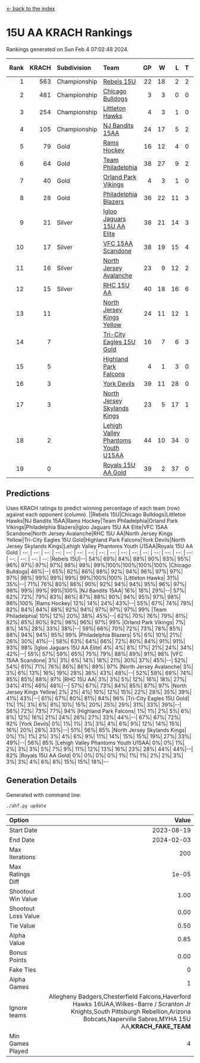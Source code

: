 [<- back to the index](readme.md)
# 15U AA KRACH Rankings
Rankings generated on Sun Feb  4 07:02:48 2024.

Rank|KRACH|Subdivision|Team|GP|W|L|T|OTW|OTL|SoS|Exp Wins|Win Diff
---:|---:|:---|:---|---:|---:|---:|---:|---:|---:|---:|---:|---:
1|563|Championship|[Rebels 15U](https://gamesheetstats.com/seasons/3659/teams/140654/schedule)|22|18|2|2|1|1|388|19.8|-0.0
2|481|Championship|[Chicago Bulldogs](https://gamesheetstats.com/seasons/3659/teams/198225/schedule)|3|3|0|0|0|0|19|3.9|0.0
3|254|Championship|[Littleton Hawks](https://gamesheetstats.com/seasons/3659/teams/177078/schedule)|4|3|1|0|0|0|141|3.8|-0.0
4|105|Championship|[NJ Bandits 15AA](https://gamesheetstats.com/seasons/3659/teams/140648/schedule)|24|17|5|2|0|1|89|18.9|0.0
5|79|Gold|[Rams Hockey](https://gamesheetstats.com/seasons/3659/teams/140653/schedule)|16|12|4|0|2|2|279|12.9|0.0
6|64|Gold|[Team Philadelphia](https://gamesheetstats.com/seasons/3659/teams/140657/schedule)|38|27|9|2|3|1|69|28.9|0.0
7|40|Gold|[Orland Park Vikings](https://gamesheetstats.com/seasons/3659/teams/198224/schedule)|4|3|1|0|1|0|17|3.9|0.0
8|28|Gold|[Philadelphia Blazers](https://gamesheetstats.com/seasons/3659/teams/140652/schedule)|36|22|11|3|5|1|23|24.4|0.0
9|21|Silver|[Igloo Jaguars 15U AA Elite](https://gamesheetstats.com/seasons/3659/teams/140645/schedule)|38|21|14|3|2|3|24|23.4|0.0
10|17|Silver|[VFC 15AA Scandone](https://gamesheetstats.com/seasons/3659/teams/140659/schedule)|38|19|15|4|3|4|147|21.9|0.0
11|16|Silver|[North Jersey Avalanche](https://gamesheetstats.com/seasons/3659/teams/140649/schedule)|23|9|12|2|2|1|208|10.9|0.0
12|15|Silver|[RHC 15U AA](https://gamesheetstats.com/seasons/3659/teams/140655/schedule)|40|18|16|6|0|5|53|21.9|0.0
13|11||[North Jersey Kings Yellow](https://gamesheetstats.com/seasons/3659/teams/140650/schedule)|24|11|12|1|1|0|46|12.4|0.0
14|7||[Tri-City Eagles 15U Gold](https://gamesheetstats.com/seasons/3659/teams/140658/schedule)|16|7|6|3|0|1|15|9.4|0.0
15|5||[Highland Park Falcons](https://gamesheetstats.com/seasons/3659/teams/198223/schedule)|4|1|3|0|0|0|25|1.9|0.0
16|3||[York Devils](https://gamesheetstats.com/seasons/3659/teams/140660/schedule)|39|11|28|0|2|2|34|11.9|0.0
17|3||[North Jersey Skylands Kings](https://gamesheetstats.com/seasons/3659/teams/140651/schedule)|23|5|17|1|0|1|89|6.4|0.0
18|2||[Lehigh Valley Phantoms Youth U15AA](https://gamesheetstats.com/seasons/3659/teams/140646/schedule)|44|10|34|0|0|1|125|10.9|0.0
19|0||[Royals 15U AA Gold](https://gamesheetstats.com/seasons/3659/teams/140656/schedule)|39|2|37|0|2|0|21|2.9|0.0

## Predictions
Uses KRACH ratings to predict winning percentage of each team (row) against each opponent (column).
||Rebels 15U|Chicago Bulldogs|Littleton Hawks|NJ Bandits 15AA|Rams Hockey|Team Philadelphia|Orland Park Vikings|Philadelphia Blazers|Igloo Jaguars 15U AA Elite|VFC 15AA Scandone|North Jersey Avalanche|RHC 15U AA|North Jersey Kings Yellow|Tri-City Eagles 15U Gold|Highland Park Falcons|York Devils|North Jersey Skylands Kings|Lehigh Valley Phantoms Youth U15AA|Royals 15U AA Gold
| --: | --: | --: | --: | --: | --: | --: | --: | --: | --: | --: | --: | --: | --: | --: | --: | --: | --: | --: | --: 
|Rebels 15U|--| 54%| 69%| 84%| 88%| 90%| 93%| 95%| 96%| 97%| 97%| 97%| 98%| 99%| 99%|100%|100%|100%|100%
|Chicago Bulldogs| 46%|--| 65%| 82%| 86%| 88%| 92%| 94%| 96%| 97%| 97%| 97%| 98%| 99%| 99%| 99%| 99%|100%|100%
|Littleton Hawks| 31%| 35%|--| 71%| 76%| 80%| 86%| 90%| 92%| 94%| 94%| 95%| 96%| 97%| 98%| 99%| 99%| 99%|100%
|NJ Bandits 15AA| 16%| 18%| 29%|--| 57%| 62%| 72%| 79%| 83%| 86%| 87%| 88%| 90%| 94%| 95%| 97%| 98%| 98%|100%
|Rams Hockey| 12%| 14%| 24%| 43%|--| 55%| 67%| 74%| 79%| 82%| 84%| 84%| 88%| 92%| 94%| 97%| 97%| 97%| 99%
|Team Philadelphia| 10%| 12%| 20%| 38%| 45%|--| 62%| 70%| 76%| 79%| 81%| 82%| 85%| 90%| 92%| 96%| 96%| 97%| 99%
|Orland Park Vikings|  7%|  8%| 14%| 28%| 33%| 38%|--| 59%| 66%| 70%| 72%| 73%| 78%| 85%| 88%| 94%| 94%| 95%| 99%
|Philadelphia Blazers|  5%|  6%| 10%| 21%| 26%| 30%| 41%|--| 58%| 63%| 64%| 66%| 72%| 80%| 84%| 91%| 91%| 93%| 98%
|Igloo Jaguars 15U AA Elite|  4%|  4%|  8%| 17%| 21%| 24%| 34%| 42%|--| 55%| 57%| 59%| 65%| 75%| 79%| 88%| 89%| 91%| 98%
|VFC 15AA Scandone|  3%|  3%|  6%| 14%| 18%| 21%| 30%| 37%| 45%|--| 52%| 54%| 61%| 71%| 76%| 86%| 86%| 89%| 97%
|North Jersey Avalanche|  3%|  3%|  6%| 13%| 16%| 19%| 28%| 36%| 43%| 48%|--| 52%| 59%| 69%| 74%| 85%| 85%| 88%| 97%
|RHC 15U AA|  3%|  3%|  5%| 12%| 16%| 18%| 27%| 34%| 41%| 46%| 48%|--| 57%| 67%| 73%| 84%| 85%| 87%| 97%
|North Jersey Kings Yellow|  2%|  2%|  4%| 10%| 12%| 15%| 22%| 28%| 35%| 39%| 41%| 43%|--| 61%| 67%| 80%| 81%| 84%| 96%
|Tri-City Eagles 15U Gold|  1%|  1%|  3%|  6%|  8%| 10%| 15%| 20%| 25%| 29%| 31%| 33%| 39%|--| 56%| 72%| 73%| 77%| 94%
|Highland Park Falcons|  1%|  1%|  2%|  5%|  6%|  8%| 12%| 16%| 21%| 24%| 26%| 27%| 33%| 44%|--| 67%| 67%| 72%| 92%
|York Devils|  0%|  1%|  1%|  3%|  3%|  4%|  6%|  9%| 12%| 14%| 15%| 16%| 20%| 28%| 33%|--| 51%| 56%| 85%
|North Jersey Skylands Kings|  0%|  1%|  1%|  2%|  3%|  4%|  6%|  9%| 11%| 14%| 15%| 15%| 19%| 27%| 33%| 49%|--| 56%| 85%
|Lehigh Valley Phantoms Youth U15AA|  0%|  0%|  1%|  2%|  3%|  3%|  5%|  7%|  9%| 11%| 12%| 13%| 16%| 23%| 28%| 44%| 44%|--| 82%
|Royals 15U AA Gold|  0%|  0%|  0%|  0%|  1%|  1%|  1%|  2%|  2%|  3%|  3%|  3%|  4%|  6%|  8%| 15%| 15%| 18%|--

## Generation Details

Generated with command line:
```
./ahf.py update
```

| Option | Value |
| :----- | ----: |
| Start Date | 2023-08-19 |
| End Date | 2024-02-03 |
| Max Iterations | 200 |
| Max Ratings Diff | 1e-05 |
| Shootout Win Value | 1.00 |
| Shootout Loss Value | 0.00 |
| Tie Value | 0.50 |
| Alpha Value | 0.85 |
| Bonus Points | 0.00 |
| Fake Ties | 0 |
| Alpha Games | 1 |
| Ignore teams | Allegheny Badgers,Chesterfield Falcons,Haverford Hawks 16UAA,Wilkes-Barre / Scranton Jr Knights,South Pittsburgh Rebellion,Arizona Bobcats,Naperville Sabres,MYHA 15U AA,__KRACH_FAKE_TEAM__ |
| Min Games Played | 4 |

